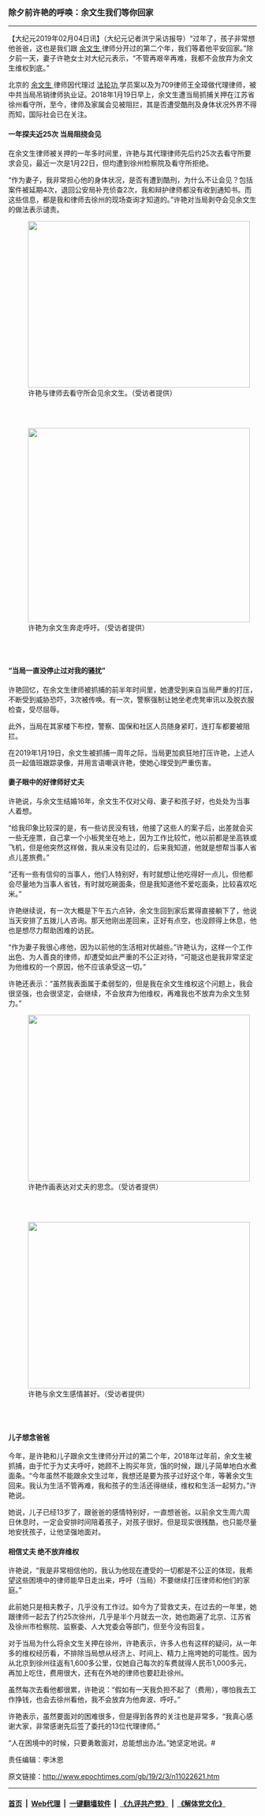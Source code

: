 ### 除夕前许艳的呼唤：余文生我们等你回家
------------------------

<p>
 【大纪元2019年02月04日讯】（大纪元记者洪宁采访报导）“过年了，孩子非常想他爸爸，这也是我们跟
 <a href="http://www.epochtimes.com/gb/tag/%E4%BD%99%E6%96%87%E7%94%9F.html">
  余文生
 </a>
 律师分开过的第二个年，我们等着他平安回家。”除夕前一天，妻子许艳女士对大纪元表示，“不管再艰辛再难，我都不会放弃为余文生维权到底。”
</p>
<p>
 北京的
 <a href="http://www.epochtimes.com/gb/tag/%E4%BD%99%E6%96%87%E7%94%9F.html">
  余文生
 </a>
 律师因代理过
 <a href="http://www.epochtimes.com/gb/tag/%E6%B3%95%E8%BD%AE%E5%8A%9F.html">
  法轮功
 </a>
 学员案以及为709律师王全璋做代理律师，被中共当局吊销律师执业证。2018年1月19日早上，余文生遭当局抓捕关押在江苏省徐州看守所，至今，律师及家属会见被阻拦，其是否遭受酷刑及身体状况外界不得而知，国际社会已在关注。
</p>
<h4>
 一年探夫近25次 当局阻挠会见
</h4>
<p>
 在余文生律师被关押的一年多时间里，许艳与其代理律师先后约25次去看守所要求会见，最近一次是1月22日，但均遭到徐州检察院及看守所拒绝。
</p>
<p>
 “作为妻子，我非常担心他的身体状况，是否有遭到酷刑，为什么不让会见？包括案件被延期4次，退回公安局补充侦查2次，我和辩护律师都没有收到通知书。而这些信息，都是我和律师去徐州的现场查询才知道的。”许艳对当局剥夺会见余文生的做法表示谴责。
</p>
<figure class="wp-caption aligncenter" id="attachment_11022866" style="width: 450px">
 <a href="http://i.epochtimes.com/assets/uploads/2019/02/IMG-20190203-WA0007.jpg">
  <img alt="" class="wp-image-11022866 size-medium" height="338" src="http://i.epochtimes.com/assets/uploads/2019/02/IMG-20190203-WA0007-450x338.jpg" width="450"/>
 </a>
 <br/><figcaption class="wp-caption-text">
  许艳与律师去看守所会见余文生。（受访者提供）
 </figcaption><br/>
</figure><br/>
<figure class="wp-caption aligncenter" id="attachment_11022900" style="width: 450px">
 <a href="http://i.epochtimes.com/assets/uploads/2019/02/IMG-20190203-WA0006.jpg">
  <img alt="" class="wp-image-11022900 size-medium" height="394" src="http://i.epochtimes.com/assets/uploads/2019/02/IMG-20190203-WA0006-450x394.jpg" width="450"/>
 </a>
 <br/><figcaption class="wp-caption-text">
  许艳为余文生奔走呼吁。（受访者提供）
 </figcaption><br/>
</figure><br/>
<h4>
 “当局一直没停止过对我的骚扰”
</h4>
<p>
 许艳回忆，在余文生律师被抓捕的前半年时间里，她遭受到来自当局严重的打压，不断受到威胁恐吓，3次被传唤。有一次，警察强制让她坐老虎凳审讯以及脱衣服检查，受尽屈辱。
</p>
<p>
 此外，当局在其家楼下布控，警察、国保和社区人员随身紧盯，连打车都要被阻拦。
</p>
<p>
 在2019年1月19日，余文生被抓捕一周年之际，当局更加疯狂地打压许艳，上述人员一起值班跟踪录像，并用言语嘲讽许艳，使她心理受到严重伤害。
</p>
<h4>
 妻子眼中的好律师好丈夫
</h4>
<p>
 许艳说，与余文生结婚16年，余文生不仅对父母、妻子和孩子好，也处处为当事人着想。
</p>
<p>
 “给我印象比较深的是，有一些访民没有钱，他接了这些人的案子后，出差就会买一些无座票，自己拿一个小板凳坐在地上，因为工作比较忙，他以前都是坐高铁或飞机，但是他突然这样做，我从来没有见过的，后来我知道，他就是想帮当事人省点儿差旅费。”
</p>
<p>
 “还有一些有信仰的当事人，他们人特别好，有时就想让他吃得好一点儿，但他都会尽量地为当事人省钱，有时就吃碗面条，但是我知道他不爱吃面条，比较喜欢吃米。”
</p>
<p>
 许艳继续说，有一次大概是下午五六点钟，余文生回到家后累得直接躺下了，他说当天安排了五拨儿人咨询。那天他刚出差回来，正好有点空，也没顾得上休息，他也是想尽力帮助困难的访民。
</p>
<p>
 “作为妻子我很心疼他，因为以前他的生活相对优越些。”许艳认为，这样一个工作出色、为人善良的律师，却遭受如此严重的不公正对待，“可能这也是我非常坚定为他维权的一个原因，他不应该承受这一切。”
</p>
<p>
 许艳还表示：“虽然我表面属于柔弱型的，但是我在余文生维权这个问题上，我会很坚强，也会很坚定，会继续，不会放弃为他维权，再难我也不放弃为余文生努力。”
</p>
<p>
</p>
<figure class="wp-caption aligncenter" id="attachment_11022896" style="width: 450px">
 <a href="http://i.epochtimes.com/assets/uploads/2019/02/mmexport1549171163421.jpg">
  <img alt="" class="wp-image-11022896 size-medium" height="338" src="http://i.epochtimes.com/assets/uploads/2019/02/mmexport1549171163421-450x338.jpg" width="450"/>
 </a>
 <br/><figcaption class="wp-caption-text">
  许艳作画表达对丈夫的思念。（受访者提供）
 </figcaption><br/>
</figure><br/>
<figure class="wp-caption aligncenter" id="attachment_11022902" style="width: 450px">
 <img alt="" class="wp-image-11022902 size-medium" height="338" src="http://i.epochtimes.com/assets/uploads/2019/02/IMG-20190203-WA0001-450x338.jpg" width="450"/>
 <br/><figcaption class="wp-caption-text">
  许艳与余文生感情甚好。（受访者提供）
 </figcaption><br/>
</figure><br/>
<h4>
 儿子想念爸爸
</h4>
<p>
 今年，是许艳和儿子跟余文生律师分开过的第二个年，2018年过年前，余文生被抓捕，由于忙于为丈夫呼吁，她顾不上购买年货，饿的时候，跟儿子简单地白水煮面条。“今年虽然不能跟余文生过年，我想还是要为孩子过好这个年，等著余文生回来。我认为生活不管再难，我和孩子的生活还得继续，维权和生活一起努力。”许艳说。
</p>
<p>
 她说，儿子已经13岁了，跟爸爸的感情特别好，一直想爸爸。以前余文生周六周日休息时，一定会安排时间陪着孩子，对孩子很好。但是现实很残酷，也只能尽量地安抚孩子，让他坚强地面对。
</p>
<h4>
 相信丈夫 绝不放弃维权
</h4>
<p>
 许艳说，“我是非常相信他的，我认为他现在遭受的一切都是不公正的体现，我希望这些困境中的律师能早日走出来，呼吁（当局）不要继续打压律师和他们的家庭。”
</p>
<p>
 此前她只是相夫教子，几乎没有工作过。如今为了营救丈夫，在过去的一年里，她跟律师一起去了约25次徐州，几乎是半个月就去一次，她也跑遍了北京、江苏省及徐州市检察院、监察委、人大党委会等部门，但至今没有回复。
</p>
<p>
 对于当局为什么将余文生关押在徐州，许艳表示，许多人也有这样的疑问，从一年多的维权经历看，不排除当局想从经济上、时间上、精力上拖垮她的可能性。因为从北京到徐州往返有1,600多公里，仅她自己每次的车费就得人民币1,000多元，再加上吃住，费用很大，还有在外地的律师也要赶赴徐州。
</p>
<p>
 虽然每次去看他都很累，许艳说：“假如有一天我负担不起了（费用），哪怕我去工作挣钱，也会去徐州看他，我不会放弃为他奔波、呼吁。”
</p>
<p>
 许艳表示，虽然要面对的困难很多，但是得到各界的关注也是非常多，“我真心感谢大家，非常感谢先后签了委托的13位代理律师。”
</p>
<p>
 “人在困境中的时候，只要勇敢面对，总能想出办法。”她坚定地说。#
</p>
<p>
 责任编辑：李沐恩
</p>

原文链接：http://www.epochtimes.com/gb/19/2/3/n11022621.htm


------------------------
#### [首页](https://github.com/gfw-breaker/banned-news/blob/master/README.md) &nbsp;|&nbsp; [Web代理](https://github.com/labour-camp/helloworld) &nbsp;|&nbsp; [一键翻墙软件](https://github.com/gfw-breaker/nogfw/blob/master/README.md) &nbsp;|&nbsp; [《九评共产党》](https://github.com/gfw-breaker/9ping.md/blob/master/README.md#九评之一评共产党是什么) &nbsp;|&nbsp; [《解体党文化》](https://github.com/gfw-breaker/jtdwh.md/blob/master/README.md#绪论)

